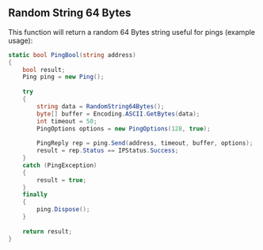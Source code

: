 ## Random String 64 Bytes

This function will return a random 64 Bytes string useful for pings (example usage):

```csharp
static bool PingBool(string address)
{
    bool result;
    Ping ping = new Ping();
    
    try
    {
        string data = RandomString64Bytes();
        byte[] buffer = Encoding.ASCII.GetBytes(data);
        int timeout = 50;
        PingOptions options = new PingOptions(128, true);
                    
        PingReply rep = ping.Send(address, timeout, buffer, options);
        result = rep.Status == IPStatus.Success;
    }
    catch (PingException)
    {
        result = true;
    }
    finally
    {
        ping.Dispose();
    }
    
    return result;
}
```
